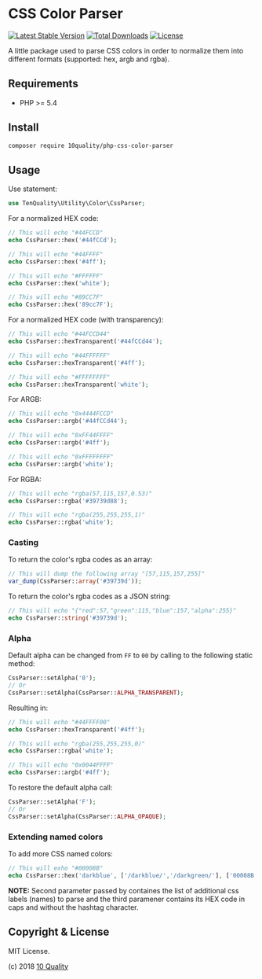 # CSS Color Parser

[![Latest Stable Version](https://poser.pugx.org/10quality/php-css-color-parser/v/stable)](https://packagist.org/packages/10quality/php-css-color-parser)
[![Total Downloads](https://poser.pugx.org/10quality/php-css-color-parser/downloads)](https://packagist.org/packages/10quality/php-css-color-parser)
[![License](https://poser.pugx.org/10quality/php-css-color-parser/license)](https://packagist.org/packages/10quality/php-css-color-parser)

A little package used to parse CSS colors in order to normalize them into different formats (supported: hex, argb and rgba).

## Requirements

* PHP >= 5.4

## Install

```bash
composer require 10quality/php-css-color-parser
```

## Usage

Use statement:
```php
use TenQuality\Utility\Color\CssParser;
```

For a normalized HEX code:
```php
// This will echo "#44FCCD"
echo CssParser::hex('#44fCCd');

// This will echo "#44FFFF"
echo CssParser::hex('#4ff');

// This will echo "#FFFFFF"
echo CssParser::hex('white');

// This will echo "#89CC7F"
echo CssParser::hex('89cc7F');
```

For a normalized HEX code (with transparency):
```php
// This will echo "#44FCCD44"
echo CssParser::hexTransparent('#44fCCd44');

// This will echo "#44FFFFFF"
echo CssParser::hexTransparent('#4ff');

// This will echo "#FFFFFFFF"
echo CssParser::hexTransparent('white');
```

For ARGB:
```php
// This will echo "0x4444FCCD"
echo CssParser::argb('#44fCCd44');

// This will echo "0xFF44FFFF"
echo CssParser::argb('#4ff');

// This will echo "0xFFFFFFFF"
echo CssParser::argb('white');
```

For RGBA:
```php
// This will echo "rgba(57,115,157,0.53)"
echo CssParser::rgba('#39739d88');

// This will echo "rgba(255,255,255,1)"
echo CssParser::rgba('white');
```

### Casting

To return the color's rgba codes as an array:
```php
// This will dump the following array "[57,115,157,255]"
var_dump(CssParser::array('#39739d'));
```

To return the color's rgba codes as a JSON string:
```php
// This will echo "{"red":57,"green":115,"blue":157,"alpha":255}"
echo CssParser::string('#39739d');
```

### Alpha

Default alpha can be changed from `FF` to `00` by calling to the following static method:
```php
CssParser::setAlpha('0');
// Or
CssParser::setAlpha(CssParser::ALPHA_TRANSPARENT);
```

Resulting in:
```php
// This will echo "#44FFFF00"
echo CssParser::hexTransparent('#4ff');

// This will echo "rgba(255,255,255,0)"
echo CssParser::rgba('white');

// This will echo "0x0044FFFF"
echo CssParser::argb('#4ff');
```

To restore the default alpha call:
```php
CssParser::setAlpha('F');
// Or
CssParser::setAlpha(CssParser::ALPHA_OPAQUE);
```

### Extending named colors

To add more CSS named colors:
```php
// This will exho "#00008B"
echo CssParser::hex('darkblue', ['/darkblue/','/darkgreen/'], ['00008B','006400']);
```
**NOTE:** Second parameter passed by containes the list of additional css labels (names) to parse and the third paramener contains its HEX code in caps and without the hashtag character.

## Copyright & License

MIT License.

(c) 2018 [10 Quality](https://www.10quality.com/)